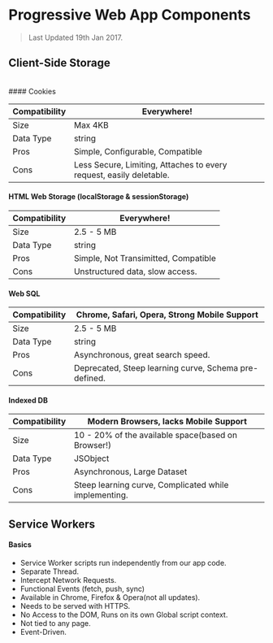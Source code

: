 # Progressive Web App Components
> Last Updated 19th Jan 2017.

## Client-Side Storage

<br/>
#### Cookies

| Compatibility | Everywhere!                              |
| ------------- | ---------------------------------------- |
| Size          | Max 4KB                                  |
| Data Type     | string                                   |
| Pros          | Simple, Configurable, Compatible         |
| Cons          | Less Secure, Limiting, Attaches to every request, easily deletable. |


#### HTML Web Storage (localStorage & sessionStorage)

| Compatibility | Everywhere!                          |
| ------------- | ------------------------------------ |
| Size          | 2.5 - 5 MB                           |
| Data Type     | string                               |
| Pros          | Simple, Not Transimitted, Compatible |
| Cons          | Unstructured data, slow access.      |


#### Web SQL

| Compatibility | Chrome, Safari, Opera, Strong Mobile Support |
| ------------- | ---------------------------------------- |
| Size          | 2.5 - 5 MB                               |
| Data Type     | string                                   |
| Pros          | Asynchronous, great search speed.        |
| Cons          | Deprecated, Steep learning curve, Schema pre-defined. |


#### Indexed DB

| Compatibility | Modern Browsers, lacks Mobile Support    |
| ------------- | ---------------------------------------- |
| Size          | 10 - 20% of the available space(based on Browser!) |
| Data Type     | JSObject                                 |
| Pros          | Asynchronous, Large Dataset              |
| Cons          | Steep learning curve, Complicated while implementing. |

## Service Workers

#### Basics

- Service Worker scripts run independently from our app code.
- Separate Thread.
- Intercept Network Requests.
- Functional Events (fetch, push, sync)
- Available in Chrome, Firefox & Opera(not all updates).
- Needs to be served with HTTPS.
- No Access to the DOM, Runs on its own Global script context.
- Not tied to any page.
- Event-Driven.
